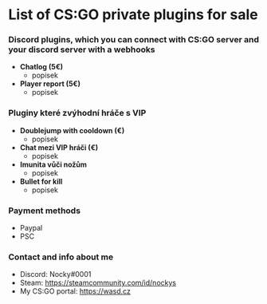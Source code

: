 # List of CS:GO private plugins for sale

### Discord plugins, which you can connect with CS:GO server and your discord server with a webhooks
* **Chatlog (5€)**
    * popisek
* **Player report (5€)**
    * popisek
    
### Pluginy které zvýhodní hráče s VIP
* **Doublejump with cooldown (€)**
    * popisek
* **Chat mezi VIP hráči (€)**
    * popisek
* **Imunita vůči nožům**
    * popisek
* **Bullet for kill**
    * popisek

### Payment methods
* Paypal
* PSC
### Contact and info about me
* Discord: Nocky#0001
* Steam: https://steamcommunity.com/id/nockys
* My CS:GO portal: https://wasd.cz

